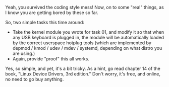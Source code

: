 Yeah, you survived the coding style mess!  Now, on to some "real"
things, as I know you are getting bored by these so far.

So, two simple tasks this time around:
  - Take the kernel module you wrote for task 01, and modify it so that
    when any USB keyboard is plugged in, the module will be
    automatically loaded by the correct userspace hotplug tools (which
    are implemented by depmod / kmod / udev / mdev / systemd, depending
    on what distro you are using.)
  - Again, provide "proof" this all works.

Yes, so simple, and yet, it's a bit tricky.  As a hint, go read chapter
14 of the book, "Linux Device Drivers, 3rd edition."  Don't worry, it's
free, and online, no need to go buy anything.